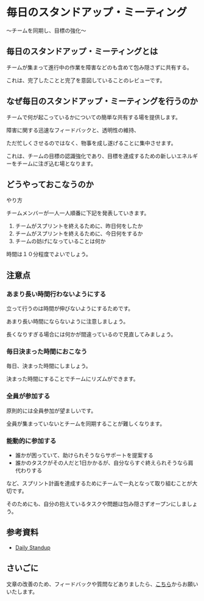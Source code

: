 # 毎日のスタンドアップ・ミーティング

〜チームを同期し、目標の強化〜

## 毎日のスタンドアップ・ミーティングとは

チームが集まって進行中の作業を障害などのも含めて包み隠さずに共有する。

これは、完了したことと完了を意図していることのレビューです。

## なぜ毎日のスタンドアップ・ミーティングを行うのか

チームで何が起こっているかについての簡単な共有する場を提供します。

障害に関する迅速なフィードバックと、透明性の維持、

ただ忙しくさせるのではなく、物事を成し遂げることに集中させます。

これは、チームの目標の認識強化であり、目標を達成するための新しいエネルギーをチームに注ぎ込む場となります。

## どうやっておこなうのか

やり方

チームメンバーが一人一人順番に下記を発表していきます。
1. チームがスプリントを終えるために、昨日何をしたか
2. チームがスプリントを終えるために、今日何をするか
3. チームの妨げになっていることは何か

時間は１０分程度でよいでしょう。

## 注意点

### あまり長い時間行わないようにする

立って行うのは時間が伸びないようにするためです。

あまり長い時間にならないように注意しましょう。

長くなりすぎる場合には何かが間違っているので見直してみましょう。

### 毎日決まった時間におこなう

毎日、決まった時間にしましょう。

決まった時間にすることでチームにリズムができます。

### 全員が参加する

原則的には全員参加が望ましいです。

全員が集まっていないとチームを同期することが難しくなります。

### 能動的に参加する

* 誰かが困っていて、助けられそうならサポートを提案する
* 誰かのタスクがその人だと1日かかるが、自分ならすぐ終えられそうなら肩代わりする

など、スプリント計画を達成するためにチームで一丸となって取り組むことが大切です。

そのためにも、自分の抱えているタスクや問題は包み隠さずオープンにしましょう。

## 参考資料
* [Daily Standup](https://openpracticelibrary.com/practice/daily-standup/)

## さいごに

文章の改善のため、フィードバックや質問などありましたら、[こちら](https://forms.gle/TKUJ2Gs9EoH2jQvp7)からお願いいたします。
